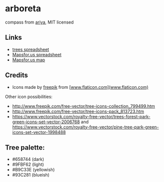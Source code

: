 # arboreta

compass from [ariya](https://github.com/ariya/ariya.github.com), MIT licensed

## Links

* [trees spreadsheet](https://docs.google.com/spreadsheets/d/1j1SCPHihhVxgW0wm5KM0TNQ4WEK_iI91JJtYqvXu8Ok/edit#gid=0)
* [Mapsfor.us spreadsheet](https://docs.google.com/spreadsheets/d/1vZxP61HpHtlNRzSaABWcJvaOyOZ2LcUleWAHaArE5jQ/edit#gid=164271551)
* [Mapsfor.us map](https://mapsfor.us/map.html?ID=1vZxP61HpHtlNRzSaABWcJvaOyOZ2LcUleWAHaArE5jQ)

## Credits

* Icons made by [freepik](http://www.flaticon.com/authors/freepik) from [www.flaticon.com](www.flaticon.com) 


Other icon possibilities:
* http://www.freepik.com/free-vector/tree-icons-collection_799499.htm
* http://www.freepik.com/free-vector/tree-icons-pack_813723.htm
* https://www.vectorstock.com/royalty-free-vector/trees-forest-park-green-icons-set-vector-2006768 and https://www.vectorstock.com/royalty-free-vector/pine-tree-park-green-icons-set-vector-1998488

## Tree palette:
* #658744 (dark)
* #9FBF62 (light)
* #B9C33E (yellowish)
* #93C281 (blueish)

